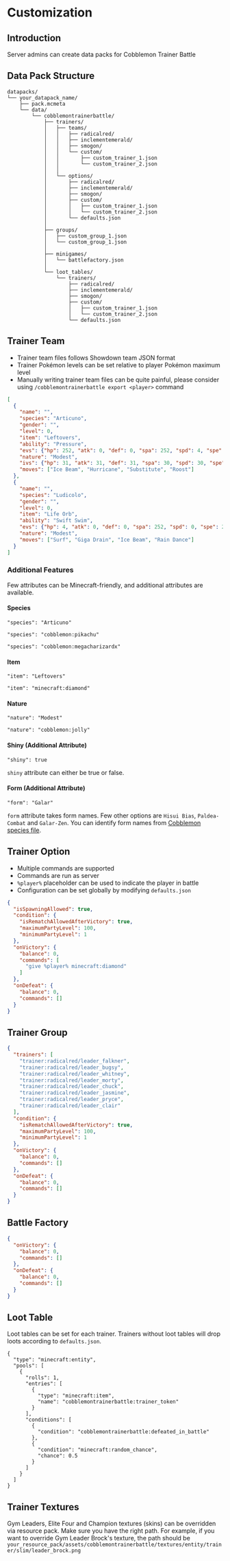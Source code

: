 # Customization

## Introduction

Server admins can create data packs for Cobblemon Trainer Battle

## Data Pack Structure

```
datapacks/
└── your_datapack_name/
    ├── pack.mcmeta
    └── data/
        └── cobblemontrainerbattle/
            ├── trainers/
            │   ├── teams/
            │   │   ├── radicalred/
            │   │   ├── inclementemerald/
            │   │   ├── smogon/
            │   │   └── custom/
            │   │       ├── custom_trainer_1.json
            │   │       └── custom_trainer_2.json
            │   │
            │   └── options/
            │       ├── radicalred/
            │       ├── inclementemerald/
            │       ├── smogon/
            │       ├── custom/
            │       │   ├── custom_trainer_1.json
            │       │   └── custom_trainer_2.json
            │       └── defaults.json
            │
            ├── groups/
            │   ├── custom_group_1.json
            │   └── custom_group_1.json
            │
            ├── minigames/
            │   └── battlefactory.json
            │
            └── loot_tables/
                └── trainers/
                    ├── radicalred/
                    ├── inclementemerald/
                    ├── smogon/
                    ├── custom/
                    │   ├── custom_trainer_1.json
                    │   └── custom_trainer_2.json
                    └── defaults.json
```

## Trainer Team

- Trainer team files follows Showdown team JSON format
- Trainer Pokémon levels can be set relative to player Pokémon maximum level
- Manually writing trainer team files can be quite painful, please consider using `/cobblemontrainerbattle export <player>` command

```json
[
  {
    "name": "",
    "species": "Articuno",
    "gender": "",
    "level": 0,
    "item": "Leftovers",
    "ability": "Pressure",
    "evs": {"hp": 252, "atk": 0, "def": 0, "spa": 252, "spd": 4, "spe": 0},
    "nature": "Modest",
    "ivs": {"hp": 31, "atk": 31, "def": 31, "spa": 30, "spd": 30, "spe": 31},
    "moves": ["Ice Beam", "Hurricane", "Substitute", "Roost"]
  },
  {
    "name": "",
    "species": "Ludicolo",
    "gender": "",
    "level": 0,
    "item": "Life Orb",
    "ability": "Swift Swim",
    "evs": {"hp": 4, "atk": 0, "def": 0, "spa": 252, "spd": 0, "spe": 252},
    "nature": "Modest",
    "moves": ["Surf", "Giga Drain", "Ice Beam", "Rain Dance"]
  }
]
```

### Additional Features

Few attributes can be Minecraft-friendly, and additional attributes are available.

#### Species
```
"species": "Articuno"
```
```
"species": "cobblemon:pikachu"
```
```
"species": "cobblemon:megacharizardx"
```

#### Item

```
"item": "Leftovers"
```
```
"item": "minecraft:diamond"
```

#### Nature

```
"nature": "Modest"
```
```
"nature": "cobblemon:jolly"
```

#### Shiny (Additional Attribute)

```
"shiny": true
```

`shiny` attribute can either be true or false.

#### Form (Additional Attribute)

```
"form": "Galar"
```

`form` attribute takes form names. Few other options are `Hisui Bias`, `Paldea-Combat` and `Galar-Zen`. You can identify form names from [Cobblemon species file](https://gitlab.com/cable-mc/cobblemon/-/tree/main/common/src/main/resources/data/cobblemon/species?ref_type=heads).

## Trainer Option

- Multiple commands are supported
- Commands are run as server
- `%player%` placeholder can be used to indicate the player in battle
- Configuration can be set globally by modifying `defaults.json`

```json
{
  "isSpawningAllowed": true,
  "condition": {
    "isRematchAllowedAfterVictory": true,
    "maximumPartyLevel": 100,
    "minimumPartyLevel": 1
  },
  "onVictory": {
    "balance": 0,
    "commands": [
      "give %player% minecraft:diamond"
    ]
  },
  "onDefeat": {
    "balance": 0,
    "commands": []
  }
}
```

## Trainer Group

```json
{
  "trainers": [
    "trainer:radicalred/leader_falkner",
    "trainer:radicalred/leader_bugsy",
    "trainer:radicalred/leader_whitney",
    "trainer:radicalred/leader_morty",
    "trainer:radicalred/leader_chuck",
    "trainer:radicalred/leader_jasmine",
    "trainer:radicalred/leader_pryce",
    "trainer:radicalred/leader_clair"
  ],
  "condition": {
    "isRematchAllowedAfterVictory": true,
    "maximumPartyLevel": 100,
    "minimumPartyLevel": 1
  },
  "onVictory": {
    "balance": 0,
    "commands": []
  },
  "onDefeat": {
    "balance": 0,
    "commands": []
  }
}
```

## Battle Factory

```json
{
  "onVictory": {
    "balance": 0,
    "commands": []
  },
  "onDefeat": {
    "balance": 0,
    "commands": []
  }
}
```

## Loot Table

Loot tables can be set for each trainer. Trainers without loot tables will drop loots according to `defaults.json`.

```
{
  "type": "minecraft:entity",
  "pools": [
    {
      "rolls": 1,
      "entries": [
        {
          "type": "minecraft:item",
          "name": "cobblemontrainerbattle:trainer_token"
        }
      ],
      "conditions": [
        {
          "condition": "cobblemontrainerbattle:defeated_in_battle"
        },
        {
          "condition": "minecraft:random_chance",
          "chance": 0.5
        }
      ]
    }
  ]
}
```

## Trainer Textures

Gym Leaders, Elite Four and Champion textures (skins) can be overridden via resource pack. Make sure you have the right path. For example, if you want to override Gym Leader Brock's texture, the path should be `your_resource_pack/assets/cobblemontrainerbattle/textures/entity/trainer/slim/leader_brock.png`